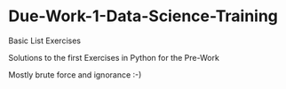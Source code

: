 # Due-Work-1-Data-Science-Training
Basic List Exercises

Solutions to the first Exercises in Python for the Pre-Work

Mostly brute force and ignorance :-)
